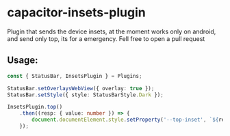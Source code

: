 
# capacitor-insets-plugin
Plugin that sends the device insets, at the moment works only on android, and send only top, its for a emergency.
Fell free to open a pull request

## Usage:
```typescript
const { StatusBar, InsetsPlugin } = Plugins;

StatusBar.setOverlaysWebView({ overlay: true });
StatusBar.setStyle({ style: StatusBarStyle.Dark });

InsetsPlugin.top()
    .then((resp: { value: number }) => {
        document.documentElement.style.setProperty('--top-inset', `${resp.value}px`);
    });
```

